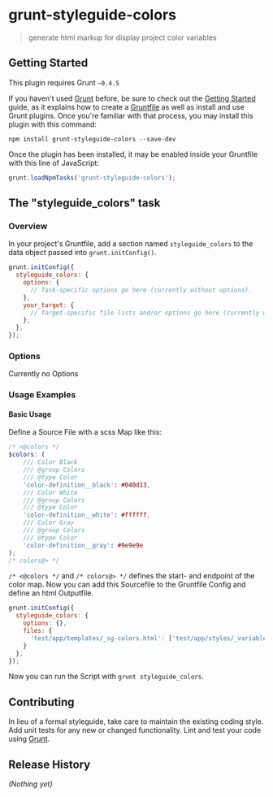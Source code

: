 # grunt-styleguide-colors

> generate html markup for display project color variables

## Getting Started
This plugin requires Grunt `~0.4.5`

If you haven't used [Grunt](http://gruntjs.com/) before, be sure to check out the [Getting Started](http://gruntjs.com/getting-started) guide, as it explains how to create a [Gruntfile](http://gruntjs.com/sample-gruntfile) as well as install and use Grunt plugins. Once you're familiar with that process, you may install this plugin with this command:

```shell
npm install grunt-styleguide-colors --save-dev
```

Once the plugin has been installed, it may be enabled inside your Gruntfile with this line of JavaScript:

```js
grunt.loadNpmTasks('grunt-styleguide-colors');
```

## The "styleguide_colors" task

### Overview
In your project's Gruntfile, add a section named `styleguide_colors` to the data object passed into `grunt.initConfig()`.

```js
grunt.initConfig({
  styleguide_colors: {
    options: {
      // Task-specific options go here (currently without options).
    },
    your_target: {
      // Target-specific file lists and/or options go here (currently without options).
    },
  },
});
```

### Options

Currently no Options

### Usage Examples

#### Basic Usage
Define a Source File with a scss Map like this:

```scss
/* <@colors */
$colors: (
    /// Color Black
    /// @group Colors
    /// @type Color
    'color-definition__black': #040d13,
    /// Color White
    /// @group Colors
    /// @type Color
    'color-definition__white': #ffffff,
    /// Color Gray
    /// @group Colors
    /// @type Color
    'color-definition__gray': #9e9e9e
);
/* colors@> */
```

`/* <@colors */` and `/* colors@> */` defines the start- and endpoint of the color map. 
Now you can add this Sourcefile to the Gruntfile Config and define an html Outputfile.

```js
grunt.initConfig({
  styleguide_colors: {
    options: {},
    files: {
      'test/app/templates/_sg-colors.html': ['test/app/styles/_variables.scss']
    }
  },
});
```

Now you can run the Script with `grunt styleguide_colors`.

## Contributing
In lieu of a formal styleguide, take care to maintain the existing coding style. Add unit tests for any new or changed functionality. Lint and test your code using [Grunt](http://gruntjs.com/).

## Release History
_(Nothing yet)_
